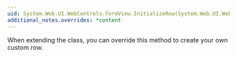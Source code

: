 ```yaml
---
uid: System.Web.UI.WebControls.FormView.InitializeRow(System.Web.UI.WebControls.FormViewRow)
additional_notes.overrides: *content
---
```


<p>When extending the <xref href="System.Web.UI.WebControls.FormView"></xref> class, you can override this method to create your own custom row.</p>


